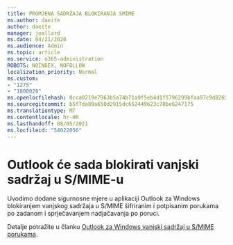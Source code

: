 ```yaml
---
title: PROMJENA SADRŽAJA BLOKIRANJA SMIME
ms.author: daeite
author: daeite
manager: joallard
ms.date: 04/21/2020
ms.audience: Admin
ms.topic: article
ms.service: o365-administration
ROBOTS: NOINDEX, NOFOLLOW
localization_priority: Normal
ms.custom:
- "1275"
- "1800028"
ms.openlocfilehash: 0cca0219e7963b5a74b71a9f5eb4d1f5796299bfaa97c9d8265dcbf3f641b172
ms.sourcegitcommit: b5f7da89a650d2915dc652449623c78be6247175
ms.translationtype: MT
ms.contentlocale: hr-HR
ms.lasthandoff: 08/05/2021
ms.locfileid: "54022056"
---
```

# <a name="outlook-will-now-default-block-external-content-in-smime"></a>Outlook će sada blokirati vanjski sadržaj u S/MIME-u

Uvodimo dodane sigurnosne mjere u aplikaciji Outlook za Windows blokiranjem vanjskog sadržaja u S/MIME šifriranim i potpisanim porukama po zadanom i sprječavanjem nadjačavanja po poruci.

Detalje potražite u članku [Outlook za Windows vanjski sadržaj u S/MIME porukama](https://support.office.com/article/2d3a4af1-fe41-475f-a888-fc7b997d112e).